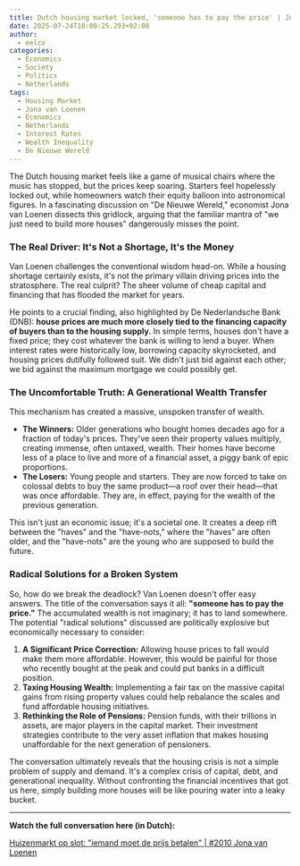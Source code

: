 ```yaml
---
title: Dutch housing market locked, 'someone has to pay the price' | Jona van Loenen
date: 2025-07-24T10:00:25.293+02:00
author: 
  - eelco
categories:
  - Economics
  - Society
  - Politics
  - Netherlands
tags:
  - Housing Market
  - Jona van Loenen
  - Economics
  - Netherlands
  - Interest Rates
  - Wealth Inequality
  - De Nieuwe Wereld
---
```


The Dutch housing market feels like a game of musical chairs where the music has stopped, but the prices keep soaring. Starters feel hopelessly locked out, while homeowners watch their equity balloon into astronomical figures. In a fascinating discussion on "De Nieuwe Wereld," economist Jona van Loenen dissects this gridlock, arguing that the familiar mantra of "we just need to build more houses" dangerously misses the point.

<!-- more -->

### The Real Driver: It's Not a Shortage, It's the Money

Van Loenen challenges the conventional wisdom head-on. While a housing shortage certainly exists, it's not the primary villain driving prices into the stratosphere. The real culprit? The sheer volume of cheap capital and financing that has flooded the market for years.

He points to a crucial finding, also highlighted by De Nederlandsche Bank (DNB): **house prices are much more closely tied to the financing capacity of buyers than to the housing supply.** In simple terms, houses don't have a fixed price; they cost whatever the bank is willing to lend a buyer. When interest rates were historically low, borrowing capacity skyrocketed, and housing prices dutifully followed suit. We didn't just bid against each other; we bid against the maximum mortgage we could possibly get.

### The Uncomfortable Truth: A Generational Wealth Transfer

This mechanism has created a massive, unspoken transfer of wealth.

*   **The Winners:** Older generations who bought homes decades ago for a fraction of today's prices. They've seen their property values multiply, creating immense, often untaxed, wealth. Their homes have become less of a place to live and more of a financial asset, a piggy bank of epic proportions.
*   **The Losers:** Young people and starters. They are now forced to take on colossal debts to buy the same product—a roof over their head—that was once affordable. They are, in effect, paying for the wealth of the previous generation.

This isn't just an economic issue; it's a societal one. It creates a deep rift between the "haves" and the "have-nots," where the "haves" are often older, and the "have-nots" are the young who are supposed to build the future.

### Radical Solutions for a Broken System

So, how do we break the deadlock? Van Loenen doesn't offer easy answers. The title of the conversation says it all: **"someone has to pay the price."** The accumulated wealth is not imaginary; it has to land somewhere. The potential "radical solutions" discussed are politically explosive but economically necessary to consider:

1.  **A Significant Price Correction:** Allowing house prices to fall would make them more affordable. However, this would be painful for those who recently bought at the peak and could put banks in a difficult position.
2.  **Taxing Housing Wealth:** Implementing a fair tax on the massive capital gains from rising property values could help rebalance the scales and fund affordable housing initiatives.
3.  **Rethinking the Role of Pensions:** Pension funds, with their trillions in assets, are major players in the capital market. Their investment strategies contribute to the very asset inflation that makes housing unaffordable for the next generation of pensioners.

The conversation ultimately reveals that the housing crisis is not a simple problem of supply and demand. It's a complex crisis of capital, debt, and generational inequality. Without confronting the financial incentives that got us here, simply building more houses will be like pouring water into a leaky bucket.

---

**Watch the full conversation here (in Dutch):**

[Huizenmarkt op slot: "iemand moet de prijs betalen" | #2010 Jona van Loenen](https://youtu.be/2dNbzW9AR-M?si=1z7etGNcoq6Buzih)
